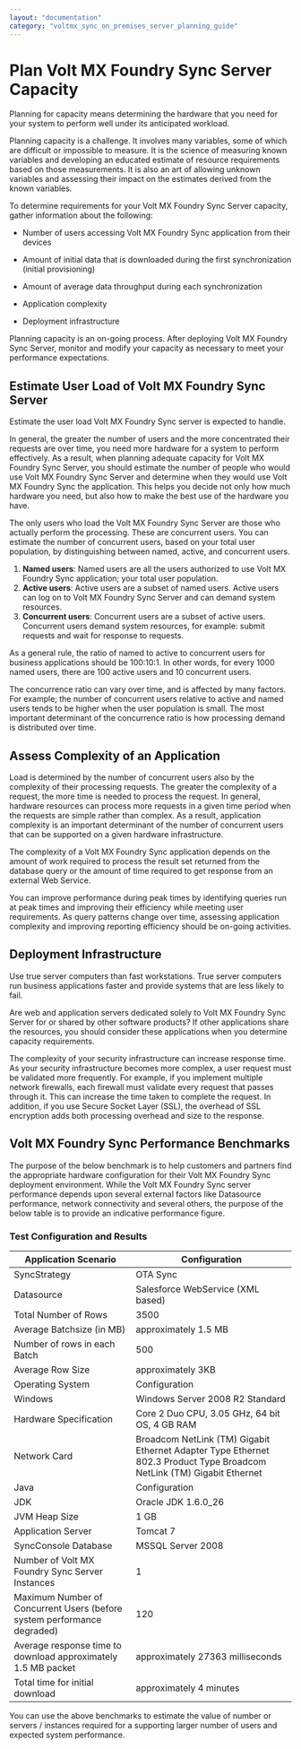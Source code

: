 ```yaml
---
layout: "documentation"
category: "voltmx_sync_on_premises_server_planning_guide"
---
```

                            


Plan Volt MX Foundry Sync Server Capacity
=====================================

Planning for capacity means determining the hardware that you need for your system to perform well under its anticipated workload.

Planning capacity is a challenge. It involves many variables, some of which are difficult or impossible to measure. It is the science of measuring known variables and developing an educated estimate of resource requirements based on those measurements. It is also an art of allowing unknown variables and assessing their impact on the estimates derived from the known variables.

To determine requirements for your Volt MX Foundry Sync Server capacity, gather information about the following:

*   Number of users accessing Volt MX Foundry Sync application from their devices
    
*   Amount of initial data that is downloaded during the first synchronization (initial provisioning)
    
*   Amount of average data throughput during each synchronization
    
*   Application complexity
*   Deployment infrastructure
    

Planning capacity is an on-going process. After deploying Volt MX Foundry Sync Server, monitor and modify your capacity as necessary to meet your performance expectations.

Estimate User Load of Volt MX Foundry Sync Server
---------------------------------------------

Estimate the user load Volt MX Foundry Sync server is expected to handle.

In general, the greater the number of users and the more concentrated their requests are over time, you need more hardware for a system to perform effectively. As a result, when planning adequate capacity for Volt MX Foundry Sync Server, you should estimate the number of people who would use Volt MX Foundry Sync Server and determine when they would use Volt MX Foundry Sync the application. This helps you decide not only how much hardware you need, but also how to make the best use of the hardware you have.

The only users who load the Volt MX Foundry Sync Server are those who actually perform the processing. These are concurrent users. You can estimate the number of concurrent users, based on your total user population, by distinguishing between named, active, and concurrent users.

1.  **Named users**: Named users are all the users authorized to use Volt MX Foundry Sync application; your total user population.
2.  **Active users**: Active users are a subset of named users. Active users can log on to Volt MX Foundry Sync Server and can demand system resources.
3.  **Concurrent users**: Concurrent users are a subset of active users. Concurrent users demand system resources, for example: submit requests and wait for response to requests.

As a general rule, the ratio of named to active to concurrent users for business applications should be 100:10:1. In other words, for every 1000 named users, there are 100 active users and 10 concurrent users.

The concurrence ratio can vary over time, and is affected by many factors. For example; the number of concurrent users relative to active and named users tends to be higher when the user population is small. The most important determinant of the concurrence ratio is how processing demand is distributed over time.

Assess Complexity of an Application
-----------------------------------

Load is determined by the number of concurrent users also by the complexity of their processing requests. The greater the complexity of a request, the more time is needed to process the request. In general, hardware resources can process more requests in a given time period when the requests are simple rather than complex. As a result, application complexity is an important determinant of the number of concurrent users that can be supported on a given hardware infrastructure.

The complexity of a Volt MX Foundry Sync application depends on the amount of work required to process the result set returned from the database query or the amount of time required to get response from an external Web Service.

You can improve performance during peak times by identifying queries run at peak times and improving their efficiency while meeting user requirements. As query patterns change over time, assessing application complexity and improving reporting efficiency should be on-going activities.

Deployment Infrastructure
-------------------------

Use true server computers than fast workstations. True server computers run business applications faster and provide systems that are less likely to fail.

Are web and application servers dedicated solely to Volt MX Foundry Sync Server for or shared by other software products? If other applications share the resources, you should consider these applications when you determine capacity requirements.

The complexity of your security infrastructure can increase response time. As your security infrastructure becomes more complex, a user request must be validated more frequently. For example, if you implement multiple network firewalls, each firewall must validate every request that passes through it. This can increase the time taken to complete the request. In addition, if you use Secure Socket Layer (SSL), the overhead of SSL encryption adds both processing overhead and size to the response.

Volt MX  Foundry Sync Performance Benchmarks
---------------------------------------

The purpose of the below benchmark is to help customers and partners find the appropriate hardware configuration for their Volt MX Foundry Sync deployment environment. While the Volt MX Foundry Sync server performance depends upon several external factors like Datasource performance, network connectivity and several others, the purpose of the below table is to provide an indicative performance figure.

### Test Configuration and Results

  
| Application Scenario | Configuration |
| --- | --- |
| SyncStrategy | OTA Sync |
| Datasource | Salesforce WebService (XML based) |
| Total Number of Rows | 3500 |
| Average Batchsize (in MB) | approximately 1.5 MB |
| Number of rows in each Batch | 500 |
| Average Row Size | approximately 3KB |
| Operating System | Configuration |
| Windows | Windows Server 2008 R2 Standard |
| Hardware Specification | Core 2 Duo CPU, 3.05 GHz, 64 bit OS, 4 GB RAM |
| Network Card | Broadcom NetLink (TM) Gigabit Ethernet Adapter Type Ethernet 802.3 Product Type Broadcom NetLink (TM) Gigabit Ethernet |
| Java | Configuration |
| JDK | Oracle JDK 1.6.0\_26 |
| JVM Heap Size | 1 GB |
| Application Server | Tomcat 7 |
| SyncConsole Database | MSSQL Server 2008 |
| Number of Volt MX Foundry Sync Server Instances | 1 |
| Maximum Number of Concurrent Users (before system performance degraded) | 120 |
| Average response time to download approximately 1.5 MB packet | approximately 27363 milliseconds |
| Total time for initial download | approximately 4 minutes |

You can use the above benchmarks to estimate the value of number or servers / instances required for a supporting larger number of users and expected system performance.
